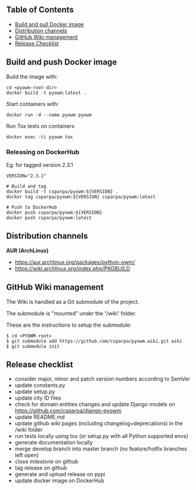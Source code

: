 ## Table of Contents
 - [Build and pull Docker image](#docker_img)
 - [Distribution channels](#dist_channels)
 - [GitHub Wiki management](#gh_wiki)
 - [Release Checklist](#release)

<a name="docker_img"></a>
## Build and push Docker image

Build the image with:

```shell
cd <pyowm-root-dir>
docker build -t pyowm:latest .
```

Start containers with:
```shell
docker run -d --name pyowm pyowm
```

Run Tox tests on containers
```shell
docker exec -ti pyowm tox
```


### Releasing on DockerHub

Eg: for tagged version 2.3.1

```shell
VERSION="2.3.1"

# Build and tag
docker build -t csparpa/pyowm:${VERSION} .
docker tag csparpa/pyowm:${VERSION} csparpa/pyowm:latest

# Push to DockerHub
docker push csparpa/pyowm:${VERSION}
docker push csparpa/pyowm:latest
```

<a name="dist_channels"></a>
## Distribution channels

**AUR (ArchLinux)**
  * https://aur.archlinux.org/packages/python-owm/
  * https://wiki.archlinux.org/index.php/PKGBUILD


<a name="gh_wiki"></a>
## GitHub Wiki management

The Wiki is handled as a Git submodule of the project.

The submodule is "mounted" under the '/wiki' folder.

These are the instructions to setup the submodule:

```shell
$ cd <PYOWM-root>
$ git submodule add https://github.com/csparpa/pyowm.wiki.git wiki
$ git submodule init
```

<a name="release"></a>
## Release checklist
* consider major, minor and patch version numbers according to SemVer
* update constants.py
* update setup.py
* update city ID files
* check for domain entities changes and update Django models on https://github.com/csparpa/django-pyowm
* update README.md
* update github wiki pages (including changelog+deprecations) in the /wiki folder
* run tests locally using tox (or setup.py with all Python supported envs)
* generate documentation locally
* merge develop branch into master branch (no feature/hotfix branches left open)
* close milestone on github
* tag release on github
* generate and upload release on pypi
* update docker image on DockerHub